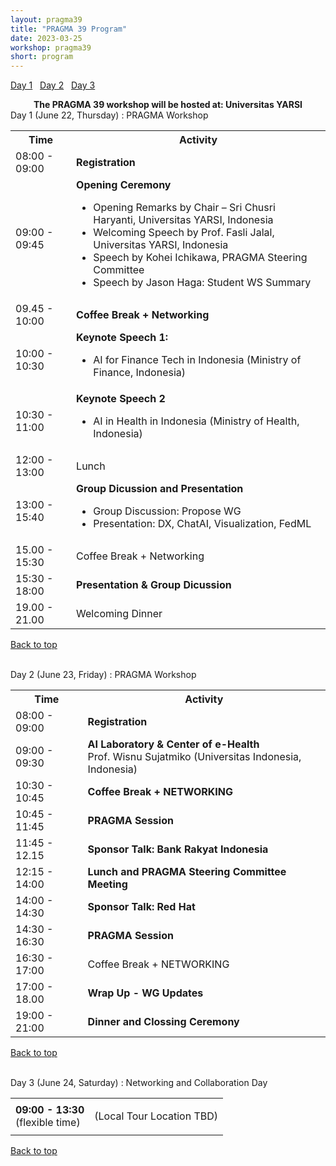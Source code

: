 ```yaml
---
layout: pragma39
title: "PRAGMA 39 Program"
date: 2023-03-25
workshop: pragma39
short: program
---
```


[Day 1](#day1)&nbsp;&nbsp; [Day 2](#day2)&nbsp;&nbsp; [Day 3](#day3)&nbsp;&nbsp;

<div class="alert">
  <center>
    <b>The PRAGMA 39 workshop will be hosted at: Universitas YARSI</b>
  </center>
</div>

<div class="border39" id="day1">Day 1 (June 22, Thursday) : PRAGMA Workshop</div>

<table class="program39">
  <tbody><tr>
    <th>Time</th>
    <th>Activity</th>
  </tr>
  <tr>
    <td>08:00 - 09:00</td>
    <td><b>Registration</b></td>
  </tr>
  <tr>
    <td>09:00 - 09:45</td>
    <td><b>Opening Ceremony</b> </br>
      <ul>
        <li>Opening Remarks by Chair – Sri Chusri Haryanti, Universitas YARSI, Indonesia</li>
        <li>Welcoming Speech by Prof. Fasli Jalal, Universitas YARSI, Indonesia</li>
        <li>Speech by Kohei Ichikawa, PRAGMA Steering Committee</li>
        <li>Speech by Jason Haga: Student WS Summary</li>
      </ul>
    </td>
  </tr>
  <tr>
    <td>09.45 - 10:00</td>
    <td class="break"><b>Coffee Break + Networking</b></td>
  </tr>
  <tr>
    <td>10:00 - 10:30</td>
    <td><b>Keynote Speech 1: </b>
      <ul>
        <li>AI for Finance Tech in Indonesia (Ministry of Finance, Indonesia)</li>
      </ul>
    </td>
  </tr>
  <tr>
    <td>10:30 - 11:00</td>
    <td><b>Keynote Speech 2</b>
      <ul>
        <li>AI in Health in Indonesia (Ministry of Health, Indonesia)</li>
      </ul>
    </td>
  </tr>
  <tr>
    <td>12:00 - 13:00</td>
     <td class="break">Lunch</td>
  </tr>
  <tr>
    <td>13:00 - 15:40</td>
    <td><b>Group Dicussion and Presentation</b>
      <ul>
        <li>Group Discussion: Propose WG</li>
        <li>Presentation: DX, ChatAI, Visualization, FedML</li>
      </ul>
    </td>
  </tr>
  <tr>
    <td>15.00 - 15:30</td>
    <td class="break">Coffee Break  + Networking </td>
  </tr>
  <tr>
    <td>15:30 - 18:00</td>
    <td><b>Presentation & Group Dicussion</b>
    </td>
  </tr>
    <tr>
    <td>19.00 - 21.00</td>
    <td class="break">Welcoming Dinner </td>
  </tr>

</tbody></table>

[Back to top](/pragma39-program)

<br>

<div class="border39" id="day2">Day 2 (June 23, Friday) : PRAGMA Workshop</div>

<table class="program39">
  <tbody><tr>
    <th>Time</th>
    <th>Activity</th>
  </tr>
  <tr>
    <td>08:00 - 09:00</td>
    <td><b>Registration</b></td>
  </tr>
  <tr>
    <td>09:00 - 09:30</td>
    <td><b>AI Laboratory & Center of e-Health</b><br>
      Prof. Wisnu Sujatmiko (Universitas Indonesia, Indonesia)
    </td>
  </tr>
  <tr>
    <td>10:30 - 10:45</td>
    <td class="break"><b>Coffee Break + NETWORKING</b></td>
  </tr>
  <tr>
    <td>10:45 - 11:45</td>
    <td><b>PRAGMA Session</b><br>
    </td>
  </tr>
    <tr>
    <td>11:45 - 12.15</td>
    <td><b>Sponsor Talk: Bank Rakyat Indonesia</b><br>
    </td>
  </tr>
  <tr>
    <td>12:15 - 14:00</td>
    <td><b>Lunch and PRAGMA Steering Committee Meeting</b></td>
  </tr>
  <tr>
    <td>14:00 - 14:30</td>
    <td><b>Sponsor Talk: Red Hat</b> <br>
    </td>
  </tr>
  <tr>
    <td>14:30 - 16:30</td>
    <td><b>PRAGMA Session</b> <br>
    </td>
  </tr>
  <tr>
    <td>16:30 - 17:00</td>
    <td class="break">Coffee Break  + NETWORKING</td>
  </tr>
  <tr>
    <td>17:00 - 18.00</td>
    <td><b>Wrap Up - WG Updates</b>
    </td>
  </tr>
  <tr>
    <td>19:00 - 21:00</td>
    <td><b>Dinner and Clossing Ceremony</b>
    </td>
  </tr>
</tbody></table>

[Back to top](/pragma39-program)

<br>

<div class="border39" id="day3">Day 3 (June 24, Saturday) : Networking and Collaboration Day</div>

<table class="program39">
<tbody><tr><td>
<b>09:00 - 13:30</b>
<br>(flexible time)
</td><td>

(Local Tour Location TBD)

</td></tr>
</tbody></table>

[Back to top](/pragma39-program)

<br>
